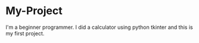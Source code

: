 # My-Project
I'm a beginner programmer. I did a calculator using python tkinter and this is my first project.

